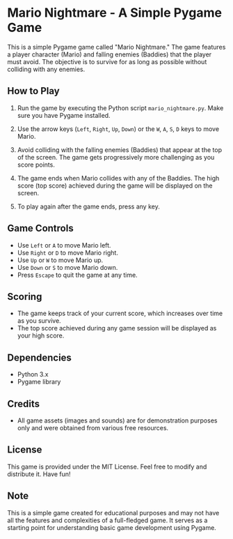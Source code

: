 # Mario Nightmare - A Simple Pygame Game

This is a simple Pygame game called "Mario Nightmare." The game features a player character (Mario) and falling enemies (Baddies) that the player must avoid. The objective is to survive for as long as possible without colliding with any enemies.

## How to Play

1. Run the game by executing the Python script `mario_nightmare.py`. Make sure you have Pygame installed.

2. Use the arrow keys (`Left`, `Right`, `Up`, `Down`) or the `W`, `A`, `S`, `D` keys to move Mario.

3. Avoid colliding with the falling enemies (Baddies) that appear at the top of the screen. The game gets progressively more challenging as you score points.

4. The game ends when Mario collides with any of the Baddies. The high score (top score) achieved during the game will be displayed on the screen.

5. To play again after the game ends, press any key.

## Game Controls

- Use `Left` or `A` to move Mario left.
- Use `Right` or `D` to move Mario right.
- Use `Up` or `W` to move Mario up.
- Use `Down` or `S` to move Mario down.
- Press `Escape` to quit the game at any time.

## Scoring

- The game keeps track of your current score, which increases over time as you survive.
- The top score achieved during any game session will be displayed as your high score.

## Dependencies

- Python 3.x
- Pygame library

## Credits

- All game assets (images and sounds) are for demonstration purposes only and were obtained from various free resources.

## License

This game is provided under the MIT License. Feel free to modify and distribute it. Have fun!

## Note

This is a simple game created for educational purposes and may not have all the features and complexities of a full-fledged game. It serves as a starting point for understanding basic game development using Pygame.
